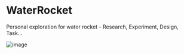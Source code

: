 # WaterRocket
Personal exploration for water rocket - Research, Experiment, Design, Task...

![image](https://user-images.githubusercontent.com/30234176/161988424-cd695cae-66e9-445a-a39e-001072c5c7af.png)  
